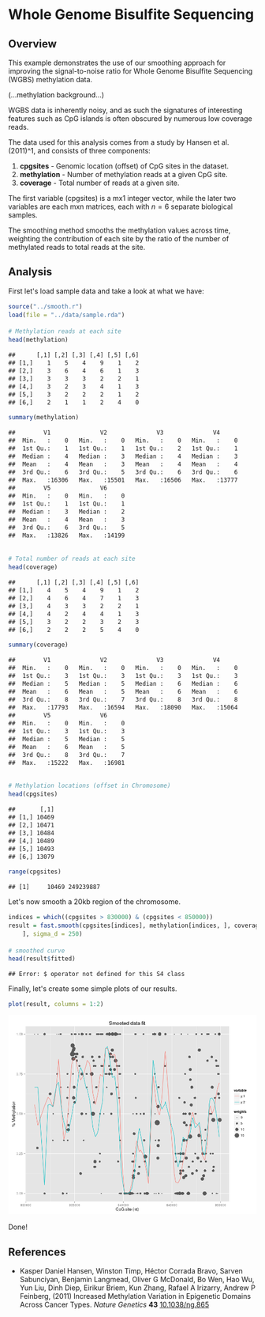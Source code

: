 Whole Genome Bisulfite Sequencing
=================================

Overview
--------
This example demonstrates the use of our smoothing approach for improving the
signal-to-noise ratio for Whole Genome Bisulfite Sequencing (WGBS) methylation
data.

(...methylation background...)

WGBS data is inherently noisy, and as such the signatures of interesting
features such as CpG islands is often obscured by numerous low coverage
reads.

The data used for this analysis comes from a study by Hansen et al. (2011)^1,
and consists of three components:

1. **cpgsites** - Genomic location (offset) of CpG sites in the dataset.
2. **methylation** - Number of methylation reads at a given CpG site.
3. **coverage** - Total number of reads at a given site.

The first variable (cpgsites) is a mx1 integer vector, while the later two
variables are each mxn matrices, each with $n = 6$ separate biological samples.

The smoothing method smooths the methylation values across time, weighting
the contribution of each site by the ratio of the number of methylated reads
to total reads at the site.

Analysis
--------
First let's load sample data and take a look at what we have:

```r
source("../smooth.r")
load(file = "../data/sample.rda")

# Methylation reads at each site
head(methylation)
```

```
##      [,1] [,2] [,3] [,4] [,5] [,6]
## [1,]    1    5    4    9    1    2
## [2,]    3    6    4    6    1    3
## [3,]    3    3    3    2    2    1
## [4,]    3    2    3    4    1    3
## [5,]    3    2    2    2    1    2
## [6,]    2    1    1    2    4    0
```

```r
summary(methylation)
```

```
##        V1              V2              V3              V4       
##  Min.   :    0   Min.   :    0   Min.   :    0   Min.   :    0  
##  1st Qu.:    1   1st Qu.:    1   1st Qu.:    2   1st Qu.:    1  
##  Median :    4   Median :    3   Median :    4   Median :    3  
##  Mean   :    4   Mean   :    3   Mean   :    4   Mean   :    4  
##  3rd Qu.:    6   3rd Qu.:    5   3rd Qu.:    6   3rd Qu.:    6  
##  Max.   :16306   Max.   :15501   Max.   :16506   Max.   :13777  
##        V5              V6       
##  Min.   :    0   Min.   :    0  
##  1st Qu.:    1   1st Qu.:    1  
##  Median :    3   Median :    2  
##  Mean   :    4   Mean   :    3  
##  3rd Qu.:    6   3rd Qu.:    5  
##  Max.   :13826   Max.   :14199
```

```r

# Total number of reads at each site
head(coverage)
```

```
##      [,1] [,2] [,3] [,4] [,5] [,6]
## [1,]    4    5    4    9    1    2
## [2,]    4    6    4    7    1    3
## [3,]    4    3    3    2    2    1
## [4,]    4    2    4    4    1    3
## [5,]    3    2    2    3    2    3
## [6,]    2    2    2    5    4    0
```

```r
summary(coverage)
```

```
##        V1              V2              V3              V4       
##  Min.   :    0   Min.   :    0   Min.   :    0   Min.   :    0  
##  1st Qu.:    3   1st Qu.:    3   1st Qu.:    3   1st Qu.:    3  
##  Median :    5   Median :    5   Median :    6   Median :    6  
##  Mean   :    6   Mean   :    5   Mean   :    6   Mean   :    6  
##  3rd Qu.:    8   3rd Qu.:    7   3rd Qu.:    8   3rd Qu.:    8  
##  Max.   :17793   Max.   :16594   Max.   :18090   Max.   :15064  
##        V5              V6       
##  Min.   :    0   Min.   :    0  
##  1st Qu.:    3   1st Qu.:    3  
##  Median :    5   Median :    5  
##  Mean   :    6   Mean   :    5  
##  3rd Qu.:    8   3rd Qu.:    7  
##  Max.   :15222   Max.   :16981
```

```r

# Methylation locations (offset in Chromosome)
head(cpgsites)
```

```
##       [,1]
## [1,] 10469
## [2,] 10471
## [3,] 10484
## [4,] 10489
## [5,] 10493
## [6,] 13079
```

```r
range(cpgsites)
```

```
## [1]     10469 249239887
```


Let's now smooth a 20kb region of the chromosome.

```r
indices = which((cpgsites > 830000) & (cpgsites < 850000))
result = fast.smooth(cpgsites[indices], methylation[indices, ], coverage[indices, 
    ], sigma_d = 250)

# smoothed curve
head(result$fitted)
```

```
## Error: $ operator not defined for this S4 class
```


Finally, let's create some simple plots of our results.


```r
plot(result, columns = 1:2)
```

![plot of chunk visualization](figure/visualization.png) 


Done!

References
----------
- Kasper Daniel Hansen, Winston Timp, Héctor Corrada Bravo, Sarven Sabunciyan, Benjamin Langmead, Oliver G McDonald, Bo Wen, Hao Wu, Yun Liu, Dinh Diep, Eirikur Briem, Kun Zhang, Rafael A Irizarry, Andrew P Feinberg,   (2011) Increased Methylation Variation in Epigenetic Domains Across Cancer Types.  *Nature Genetics*  **43**  [10.1038/ng.865](http://dx.doi.org/10.1038/ng.865)

